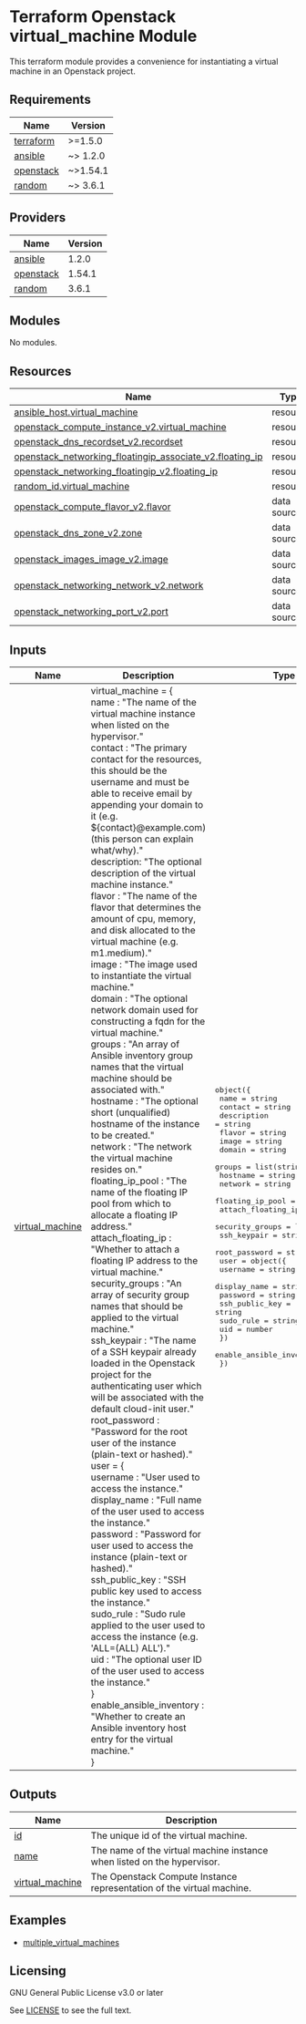 # Terraform Openstack virtual_machine Module

This terraform module provides a convenience for instantiating a virtual machine in an Openstack project.

<!-- BEGINNING OF PRE-COMMIT-TERRAFORM DOCS HOOK -->
## Requirements

| Name | Version |
|------|---------|
| <a name="requirement_terraform"></a> [terraform](#requirement\_terraform) | >=1.5.0 |
| <a name="requirement_ansible"></a> [ansible](#requirement\_ansible) | ~> 1.2.0 |
| <a name="requirement_openstack"></a> [openstack](#requirement\_openstack) | ~>1.54.1 |
| <a name="requirement_random"></a> [random](#requirement\_random) | ~> 3.6.1 |

## Providers

| Name | Version |
|------|---------|
| <a name="provider_ansible"></a> [ansible](#provider\_ansible) | 1.2.0 |
| <a name="provider_openstack"></a> [openstack](#provider\_openstack) | 1.54.1 |
| <a name="provider_random"></a> [random](#provider\_random) | 3.6.1 |

## Modules

No modules.

## Resources

| Name | Type |
|------|------|
| [ansible_host.virtual_machine](https://registry.terraform.io/providers/ansible/ansible/latest/docs/resources/host) | resource |
| [openstack_compute_instance_v2.virtual_machine](https://registry.terraform.io/providers/terraform-provider-openstack/openstack/latest/docs/resources/compute_instance_v2) | resource |
| [openstack_dns_recordset_v2.recordset](https://registry.terraform.io/providers/terraform-provider-openstack/openstack/latest/docs/resources/dns_recordset_v2) | resource |
| [openstack_networking_floatingip_associate_v2.floating_ip](https://registry.terraform.io/providers/terraform-provider-openstack/openstack/latest/docs/resources/networking_floatingip_associate_v2) | resource |
| [openstack_networking_floatingip_v2.floating_ip](https://registry.terraform.io/providers/terraform-provider-openstack/openstack/latest/docs/resources/networking_floatingip_v2) | resource |
| [random_id.virtual_machine](https://registry.terraform.io/providers/hashicorp/random/latest/docs/resources/id) | resource |
| [openstack_compute_flavor_v2.flavor](https://registry.terraform.io/providers/terraform-provider-openstack/openstack/latest/docs/data-sources/compute_flavor_v2) | data source |
| [openstack_dns_zone_v2.zone](https://registry.terraform.io/providers/terraform-provider-openstack/openstack/latest/docs/data-sources/dns_zone_v2) | data source |
| [openstack_images_image_v2.image](https://registry.terraform.io/providers/terraform-provider-openstack/openstack/latest/docs/data-sources/images_image_v2) | data source |
| [openstack_networking_network_v2.network](https://registry.terraform.io/providers/terraform-provider-openstack/openstack/latest/docs/data-sources/networking_network_v2) | data source |
| [openstack_networking_port_v2.port](https://registry.terraform.io/providers/terraform-provider-openstack/openstack/latest/docs/data-sources/networking_port_v2) | data source |

## Inputs

| Name | Description | Type | Default | Required |
|------|-------------|------|---------|:--------:|
| <a name="input_virtual_machine"></a> [virtual\_machine](#input\_virtual\_machine) | virtual\_machine = {<br>  name : "The name of the virtual machine instance when listed on the hypervisor."<br>  contact : "The primary contact for the resources, this should be the username and must be able to receive email by appending your domain to it (e.g. \$\{contact}@example.com) (this person can explain what/why)."<br>  description: "The optional description of the virtual machine instance."<br>  flavor : "The name of the flavor that determines the amount of cpu, memory, and disk allocated to the virtual machine (e.g. m1.medium)."<br>  image : "The image used to instantiate the virtual machine."<br>  domain : "The optional network domain used for constructing a fqdn for the virtual machine."<br>  groups : "An array of Ansible inventory group names that the virtual machine should be associated with."<br>  hostname : "The optional short (unqualified) hostname of the instance to be created."<br>  network : "The network the virtual machine resides on."<br>  floating\_ip\_pool : "The name of the floating IP pool from which to allocate a floating IP address."<br>  attach\_floating\_ip : "Whether to attach a floating IP address to the virtual machine."<br>  security\_groups : "An array of security group names that should be applied to the virtual machine."<br>  ssh\_keypair : "The name of a SSH keypair already loaded in the Openstack project for the authenticating user which will be associated with the default cloud-init user."<br>  root\_password : "Password for the root user of the instance (plain-text or hashed)."<br>  user = {<br>    username : "User used to access the instance."<br>    display\_name : "Full name of the user used to access the instance."<br>    password : "Password for user used to access the instance (plain-text or hashed)."<br>    ssh\_public\_key : "SSH public key used to access the instance."<br>    sudo\_rule : "Sudo rule applied to the user used to access the instance (e.g. 'ALL=(ALL) ALL')."<br>    uid : "The optional user ID of the user used to access the instance."<br>  }<br>  enable\_ansible\_inventory : "Whether to create an Ansible inventory host entry for the virtual machine."<br>} | <pre>object({<br>    name               = string<br>    contact            = string<br>    description        = string<br>    flavor             = string<br>    image              = string<br>    domain             = string<br>    groups             = list(string)<br>    hostname           = string<br>    network            = string<br>    floating_ip_pool   = string<br>    attach_floating_ip = bool<br>    security_groups    = list(string)<br>    ssh_keypair        = string<br>    root_password      = string<br>    user = object({<br>      username       = string<br>      display_name   = string<br>      password       = string<br>      ssh_public_key = string<br>      sudo_rule      = string<br>      uid            = number<br>    })<br>    enable_ansible_inventory = bool<br>  })</pre> | n/a | yes |

## Outputs

| Name | Description |
|------|-------------|
| <a name="output_id"></a> [id](#output\_id) | The unique id of the virtual machine. |
| <a name="output_name"></a> [name](#output\_name) | The name of the virtual machine instance when listed on the hypervisor. |
| <a name="output_virtual_machine"></a> [virtual\_machine](#output\_virtual\_machine) | The Openstack Compute Instance representation of the virtual machine. |
<!-- END OF PRE-COMMIT-TERRAFORM DOCS HOOK -->

## Examples
- [multiple_virtual_machines](examples/example-multiple_virtual_machines/README.md)

## Licensing

GNU General Public License v3.0 or later

See [LICENSE](https://www.gnu.org/licenses/gpl-3.0.txt) to see the full text.
